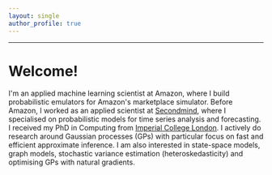 ```yaml
---
layout: single
author_profile: true
---
```


---
# Welcome!

I'm an applied machine learning scientist at Amazon, where I build probabilistic emulators for Amazon's marketplace simulator.
Before Amazon, I worked as an applied scientist at [Secondmind](http://secondmind.ai), where I specialised on probabilistic models for time series analysis and forecasting.
I received my PhD in Computing from [Imperial College London](http://www.imperial.ac.uk/computing). I actively do research around Gaussian processes (GPs) with particular focus on fast and efficient approximate inference. I am also interested in state-space models, graph models, stochastic variance estimation (heteroskedasticity) and optimising GPs with natural gradients.

<!---
I'm a machine learning applied scientist at [Secondmind](http://secondmind.ai), where I specialise on probabilistic models for time series analysis and forecasting. I received my PhD in Computing from [Imperial College London](http://www.imperial.ac.uk/computing). I actively do research around Gaussian processes (GPs) with particular focus on fast and efficient approximate inference. I am also interested in state-space models, graph models, stochastic variance estimation (heteroskedasticity) and optimising GPs with natural gradients.

A byproduct of my research is the creation of an internal library for linear time inference in GPs for time series, and, a model-based reinforcement learning investment strategy that runs on a fund.


I'm a senior machine learning researcher at [PROWLER.io](www.prowler.io). I got my PhD in Computing from [Imperial College London](http://www.imperial.ac.uk/computing) focusing on Gaussian process models for facial behaviour analysis.
My current research interests are in statistical machine learning, and, in particular, probabilistic models with applications to autonomous decision making and model-based reinforcement learning.
--->



